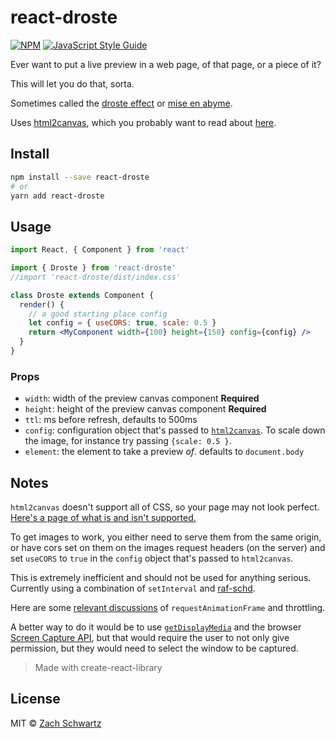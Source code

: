 # react-droste

[![NPM](https://img.shields.io/npm/v/react-droste.svg)](https://www.npmjs.com/package/react-droste) [![JavaScript Style Guide](https://img.shields.io/badge/code_style-standard-brightgreen.svg)](https://standardjs.com)

Ever want to put a live preview in a web page, of that page, or a piece of it?

This will let you do that, sorta.

Sometimes called the [droste effect](https://en.wikipedia.org/wiki/Droste_effect) or [mise en abyme](https://en.wikipedia.org/wiki/Mise_en_abyme).

Uses [html2canvas](http://html2canvas.hertzen.com/), which you probably want to read about [here](http://html2canvas.hertzen.com/documentation).

## Install

```bash
npm install --save react-droste
# or
yarn add react-droste
```

## Usage

```jsx
import React, { Component } from 'react'

import { Droste } from 'react-droste'
//import 'react-droste/dist/index.css'

class Droste extends Component {
  render() {
    // a good starting place config
    let config = { useCORS: true, scale: 0.5 }
    return <MyComponent width={100} height={150} config={config} />
  }
}
```

### Props

- `width`: width of the preview canvas component **Required**
- `height`: height of the preview canvas component **Required**
- `ttl`: ms before refresh, defaults to 500ms
- `config`: configuration object that's passed to [`html2canvas`](http://html2canvas.hertzen.com/configuration). To scale down the image, for instance try passing `{scale: 0.5 }`.
- `element`: the element to take a preview _of_. defaults to `document.body`

## Notes

`html2canvas` doesn't support all of CSS, so your page may not look perfect. [Here's a page of what is and isn't supported.](http://html2canvas.hertzen.com/features)

To get images to work, you either need to serve them from the same origin, or have cors set on them on the images request headers (on the server) and set `useCORS` to `true` in the `config` object that's passed to `html2canvas`.

This is extremely inefficient and should not be used for anything serious. Currently using a combination of `setInterval` and [raf-schd](https://github.com/alexreardon/raf-schd).

Here are some [relevant discussions](https://stackoverflow.com/questions/19764018/controlling-fps-with-requestanimationframe/48412686#48412686) of `requestAnimationFrame` and throttling.

A better way to do it would be to use [`getDisplayMedia`](https://developer.mozilla.org/en-US/docs/Web/API/MediaDevices/getDisplayMedia) and the browser [Screen Capture API](https://developer.mozilla.org/en-US/docs/Web/API/Screen_Capture_API/Using_Screen_Capture), but that would require the user to not only give permission, but they would need to select the window to be captured.

> Made with create-react-library

## License

MIT © [Zach Schwartz](https://zachschwartz.com/)
